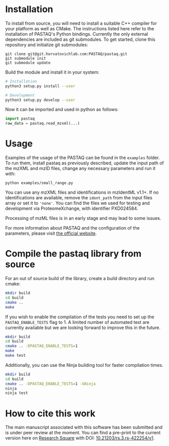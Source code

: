# Installation

To install from source, you will need to install a suitable C++ compiler for
your platform as well as CMake. The instructions listed here refer to the
installation of PASTAQ's Python bindings. Currently the only external
dependencies are included as git submodules. To get started, clone this
repository and initialize git submodules:

```
git clone git@git.horvatovichlab.com:PASTAQ/pastaq.git
git submodule init
git submodule update
```

Build the module and install it in your system:

```sh
# Installation
python3 setup.py install --user

# Development
python3 setup.py develop --user
```

Now it can be imported and used in python as follows:

```python
import pastaq
raw_data = pastaq.read_mzxml(...)
```

# Usage

Examples of the usage of the PASTAQ can be found in the `examples` folder. To
run them, install pastaq as previously described, update the input path of the
mzXML and mzID files, change any necessary parameters and run it with:

```
python examples/small_range.py
```

You can use any mzXML files and identifications in mzIdentML v1.1+. If no
identifications are available, remove the `ident_path` from the input files
array or set it to `'none'`. You can find the files we used for testing and
development via ProteomeXchange, with identifier PXD024584.

Processing of mzML files is in an early stage and may lead to some issues.

For more information about PASTAQ and the configuration of the parameters,
please visit [the official website][website].

[website]: https://pastaq.horvatovichlab.com

# Compile the pastaq library from source

For an out of source build of the library, create a build directory and run cmake:

```sh
mkdir build
cd build
cmake ..
make
```

If you wish to enable the compilation of the tests you need to set up the
`PASTAQ_ENABLE_TESTS` flag to 1. A limited number of automated test are
currently available but we are looking forward to improve this in the future.

```sh
mkdir build
cd build
cmake .. -DPASTAQ_ENABLE_TESTS=1
make
make test
```

Additionally, you can use the Ninja building tool for faster compilation times.

```sh
mkdir build
cd build
cmake .. -DPASTAQ_ENABLE_TESTS=1 -GNinja
ninja
ninja test
```

# How to cite this work

The main manuscript associated with this software has been submitted and is
under peer review at the moment. You can find a pre-print to the current version
here on [Research Square](https://www.researchsquare.com/article/rs-422254/v1)
with DOI: [10.21203/rs.3.rs-422254/v1](https://doi.org/10.21203/rs.3.rs-422254/v1).
